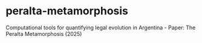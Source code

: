 # peralta-metamorphosis
Computational tools for quantifying legal evolution in Argentina - Paper: The Peralta Metamorphosis (2025)
